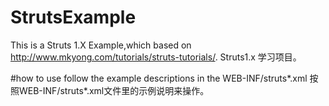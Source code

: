 # StrutsExample
This is a Struts 1.X  Example,which based on http://www.mkyong.com/tutorials/struts-tutorials/.
Struts1.x 学习项目。

#how to use
follow the example descriptions in the WEB-INF/struts*.xml
按照WEB-INF/struts*.xml文件里的示例说明来操作。
